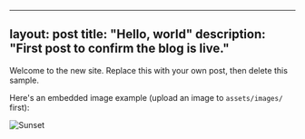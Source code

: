 
---
layout: post
title: "Hello, world"
description: "First post to confirm the blog is live."
---

Welcome to the new site. Replace this with your own post, then delete this sample.

Here's an embedded image example (upload an image to `assets/images/` first):

![Sunset](/assets/images/sunset.jpg)
